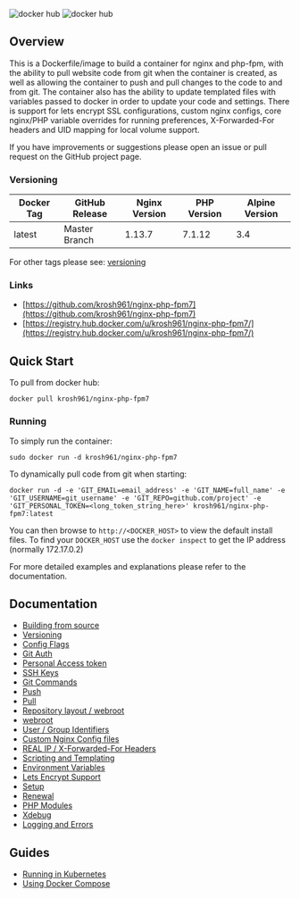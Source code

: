 ![docker hub](https://img.shields.io/docker/pulls/krosh961/nginx-php-fpm7.svg?style=flat-square)
![docker hub](https://img.shields.io/docker/stars/krosh961/nginx-php-fpm7.svg?style=flat-square)

## Overview
This is a Dockerfile/image to build a container for nginx and php-fpm, with the ability to pull website code from git when the container is created, as well as allowing the container to push and pull changes to the code to and from git. The container also has the ability to update templated files with variables passed to docker in order to update your code and settings. There is support for lets encrypt SSL configurations, custom nginx configs, core nginx/PHP variable overrides for running preferences, X-Forwarded-For headers and UID mapping for local volume support.

If you have improvements or suggestions please open an issue or pull request on the GitHub project page.

### Versioning
| Docker Tag | GitHub Release | Nginx Version | PHP Version | Alpine Version |
|-----|-------|-----|--------|--------|
| latest | Master Branch |1.13.7 | 7.1.12 | 3.4 |

For other tags please see: [versioning](https://github.com/krosh961/nginx-php-fpm7/blob/master/docs/versioning.md)

### Links
- [https://github.com/krosh961/nginx-php-fpm7](https://github.com/krosh961/nginx-php-fpm7)
- [https://registry.hub.docker.com/u/krosh961/nginx-php-fpm7/](https://registry.hub.docker.com/u/krosh961/nginx-php-fpm7/)

## Quick Start
To pull from docker hub:
```
docker pull krosh961/nginx-php-fpm7
```
### Running
To simply run the container:
```
sudo docker run -d krosh961/nginx-php-fpm7
```
To dynamically pull code from git when starting:
```
docker run -d -e 'GIT_EMAIL=email_address' -e 'GIT_NAME=full_name' -e 'GIT_USERNAME=git_username' -e 'GIT_REPO=github.com/project' -e 'GIT_PERSONAL_TOKEN=<long_token_string_here>' krosh961/nginx-php-fpm7:latest
```

You can then browse to ```http://<DOCKER_HOST>``` to view the default install files. To find your ```DOCKER_HOST``` use the ```docker inspect``` to get the IP address (normally 172.17.0.2)

For more detailed examples and explanations please refer to the documentation.
## Documentation

- [Building from source](https://github.com/krosh961/nginx-php-fpm7/blob/master/docs/building.md)
- [Versioning](https://github.com/krosh961/nginx-php-fpm7/blob/master/docs/versioning.md)
- [Config Flags](https://github.com/krosh961/nginx-php-fpm7/blob/master/docs/config_flags.md)
- [Git Auth](https://github.com/krosh961/nginx-php-fpm7/blob/master/docs/git_auth.md)
 - [Personal Access token](https://github.com/krosh961/nginx-php-fpm7/blob/master/docs/git_auth.md#personal-access-token)
 - [SSH Keys](https://github.com/krosh961/nginx-php-fpm7/blob/master/docs/git_auth.md#ssh-keys)
- [Git Commands](https://github.com/krosh961/nginx-php-fpm7/blob/master/docs/git_commands.md)
 - [Push](https://github.com/krosh961/nginx-php-fpm7/blob/master/docs/git_commands.md#push-code-to-git)
 - [Pull](https://github.com/krosh961/nginx-php-fpm7/blob/master/docs/git_commands.md#pull-code-from-git-refresh)
- [Repository layout / webroot](https://github.com/krosh961/nginx-php-fpm7/blob/master/docs/repo_layout.md)
 - [webroot](https://github.com/krosh961/nginx-php-fpm7/blob/master/docs/repo_layout.md#src--webroot)
- [User / Group Identifiers](https://github.com/krosh961/nginx-php-fpm7/blob/master/docs/UID_GID_Mapping.md)
- [Custom Nginx Config files](https://github.com/krosh961/nginx-php-fpm7/blob/master/docs/nginx_configs.md)
 - [REAL IP / X-Forwarded-For Headers](https://github.com/krosh961/nginx-php-fpm7/blob/master/docs/nginx_configs.md#real-ip--x-forwarded-for-headers)
- [Scripting and Templating](https://github.com/krosh961/nginx-php-fpm7/blob/master/docs/scripting_templating.md)
 - [Environment Variables](https://github.com/krosh961/nginx-php-fpm7/blob/master/docs/scripting_templating.md#using-environment-variables--templating)
- [Lets Encrypt Support](https://github.com/krosh961/nginx-php-fpm7/blob/master/docs/lets_encrypt.md)
 - [Setup](https://github.com/krosh961/nginx-php-fpm7/blob/master/docs/lets_encrypt.md#setup)
 - [Renewal](https://github.com/krosh961/nginx-php-fpm7/blob/master/docs/lets_encrypt.md#renewal)
- [PHP Modules](https://github.com/krosh961/nginx-php-fpm7/blob/master/docs/php_modules.md)
- [Xdebug](https://github.com/krosh961/nginx-php-fpm7/blob/master/docs/xdebug.md)
- [Logging and Errors](https://github.com/krosh961/nginx-php-fpm7/blob/master/docs/logs.md)

## Guides
- [Running in Kubernetes](https://github.com/krosh961/nginx-php-fpm7/blob/master/docs/guides/kubernetes.md)
- [Using Docker Compose](https://github.com/krosh961/nginx-php-fpm7/blob/master/docs/guides/docker_compose.md)
